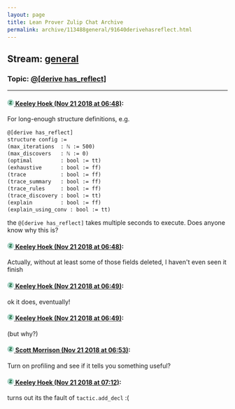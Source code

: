 ```yaml
---
layout: page
title: Lean Prover Zulip Chat Archive 
permalink: archive/113488general/91640derivehasreflect.html
---
```


## Stream: [general](index.html)
### Topic: [@[derive has_reflect]](91640derivehasreflect.html)

---

#### [![Click to go to Zulip](../../assets/img/zulip2.png) Keeley Hoek (Nov 21 2018 at 06:48)](https://leanprover.zulipchat.com/#narrow/stream/113488-general/topic/%40%5Bderive%20has_reflect%5D/near/148090195):
For long-enough structure definitions, e.g.
````
@[derive has_reflect]
structure config :=
(max_iterations  : ℕ := 500)
(max_discovers   : ℕ := 0)
(optimal         : bool := tt)
(exhaustive      : bool := ff)
(trace           : bool := ff)
(trace_summary   : bool := ff)
(trace_rules     : bool := ff)
(trace_discovery : bool := tt)
(explain         : bool := ff)
(explain_using_conv : bool := tt)
````
the `@[derive has_reflect]` takes multiple seconds to execute. Does anyone know why this is?

#### [![Click to go to Zulip](../../assets/img/zulip2.png) Keeley Hoek (Nov 21 2018 at 06:48)](https://leanprover.zulipchat.com/#narrow/stream/113488-general/topic/%40%5Bderive%20has_reflect%5D/near/148090203):
Actually, without at least some of those fields deleted, I haven't even seen it finish

#### [![Click to go to Zulip](../../assets/img/zulip2.png) Keeley Hoek (Nov 21 2018 at 06:49)](https://leanprover.zulipchat.com/#narrow/stream/113488-general/topic/%40%5Bderive%20has_reflect%5D/near/148090210):
ok it does, eventually!

#### [![Click to go to Zulip](../../assets/img/zulip2.png) Keeley Hoek (Nov 21 2018 at 06:49)](https://leanprover.zulipchat.com/#narrow/stream/113488-general/topic/%40%5Bderive%20has_reflect%5D/near/148090213):
(but why?)

#### [![Click to go to Zulip](../../assets/img/zulip2.png) Scott Morrison (Nov 21 2018 at 06:53)](https://leanprover.zulipchat.com/#narrow/stream/113488-general/topic/%40%5Bderive%20has_reflect%5D/near/148090351):
Turn on profiling and see if it tells you something useful?

#### [![Click to go to Zulip](../../assets/img/zulip2.png) Keeley Hoek (Nov 21 2018 at 07:12)](https://leanprover.zulipchat.com/#narrow/stream/113488-general/topic/%40%5Bderive%20has_reflect%5D/near/148090946):
turns out its the fault of `tactic.add_decl` :(

